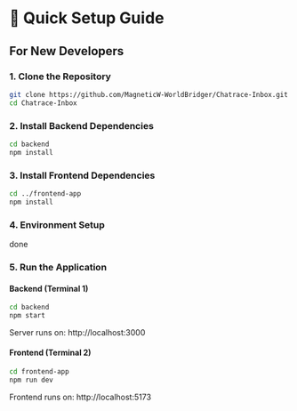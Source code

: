 # 🚀 Quick Setup Guide

## For New Developers

### 1. Clone the Repository
```bash
git clone https://github.com/MagneticW-WorldBridger/Chatrace-Inbox.git
cd Chatrace-Inbox
```

### 2. Install Backend Dependencies
```bash
cd backend
npm install
```

### 3. Install Frontend Dependencies
```bash
cd ../frontend-app
npm install
```

### 4. Environment Setup
done

### 5. Run the Application

#### Backend (Terminal 1)
```bash
cd backend
npm start
```
Server runs on: http://localhost:3000

#### Frontend (Terminal 2)
```bash
cd frontend-app
npm run dev
```
Frontend runs on: http://localhost:5173



